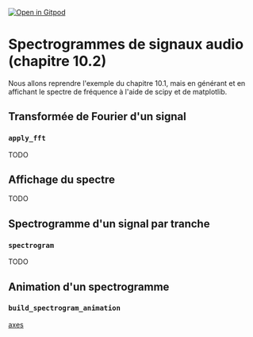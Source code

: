 [![Open in Gitpod](https://gitpod.io/button/open-in-gitpod.svg)](https://gitpod-redirect-0.herokuapp.com/)

# Spectrogrammes de signaux audio  (chapitre 10.2)

<!-- Avant de commencer. Consulter les instructions à suivre dans [instructions.md](instructions.md) -->

Nous allons reprendre l'exemple du chapitre 10.1, mais en générant et en affichant le spectre de fréquence à l'aide de scipy et de matplotlib.

## Transformée de Fourier d'un signal
### `apply_fft`

TODO

## Affichage du spectre

TODO

## Spectrogramme d'un signal par tranche
### `spectrogram`

TODO

## Animation d'un spectrogramme
### `build_spectrogram_animation`

[axes](https://matplotlib.org/api/axes_api.html#axis-limits-and-direction)
